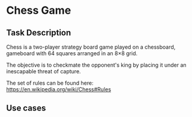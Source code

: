# Chess Game

## Task Description

Chess is a two-player strategy board game played on a chessboard, 
gameboard with 64 squares arranged in an 8×8 grid.

The objective is to checkmate the opponent's king by placing it 
under an inescapable threat of capture.
 
The set of rules can be found here: \
https://en.wikipedia.org/wiki/Chess#Rules
 
## Use cases

